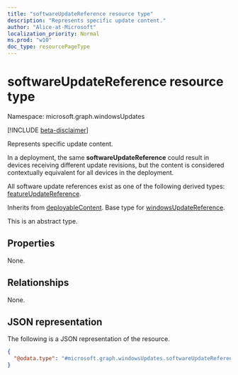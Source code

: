 ```yaml
---
title: "softwareUpdateReference resource type"
description: "Represents specific update content."
author: "Alice-at-Microsoft"
localization_priority: Normal
ms.prod: "w10"
doc_type: resourcePageType
---
```


# softwareUpdateReference resource type

Namespace: microsoft.graph.windowsUpdates

[!INCLUDE [beta-disclaimer](../../includes/beta-disclaimer.md)]

Represents specific update content.

In a deployment, the same **softwareUpdateReference** could result in devices receiving different update revisions, but the content is considered contextually equivalent for all devices in the deployment.

All software update references exist as one of the following derived types: [featureUpdateReference](../resources/windowsupdates-featureupdatereference.md).

Inherits from [deployableContent](../resources/windowsupdates-deployablecontent.md). Base type for [windowsUpdateReference](../resources/windowsupdates-windowsupdatereference.md).

This is an abstract type.

## Properties
None.

## Relationships
None.

## JSON representation
The following is a JSON representation of the resource.
<!-- {
  "blockType": "resource",
  "@odata.type": "microsoft.graph.windowsUpdates.softwareUpdateReference"
}
-->
``` json
{
  "@odata.type": "#microsoft.graph.windowsUpdates.softwareUpdateReference"
}
```

